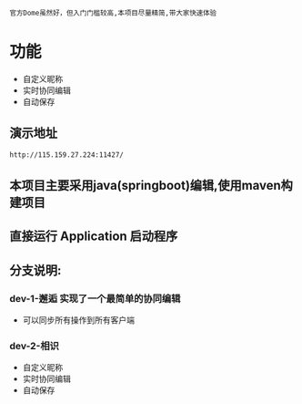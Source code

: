     官方Dome虽然好，但入门门槛较高,本项目尽量精简,带大家快速体验

# 功能

- 自定义昵称
- 实时协同编辑
- 自动保存

## 演示地址
```dtd
http://115.159.27.224:11427/
```
## 本项目主要采用java(springboot)编辑,使用maven构建项目
## 直接运行 Application 启动程序

## 分支说明:
### dev-1-邂逅 实现了一个最简单的协同编辑
- 可以同步所有操作到所有客户端
### dev-2-相识
- 自定义昵称
- 实时协同编辑
- 自动保存


